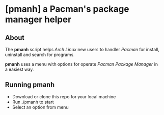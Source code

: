 # [pmanh] a Pacman's package manager helper

## About

The **pmanh** script helps *Arch Linux* new users to handler *Pacman* for install, uninstall and search for programs.

**pmanh** uses a menu with options for operate *Pacman Package Manager* in a easiest way.

## Running pmanh

- Download or clone this repo for your local machine
- Run ./pmanh to start
- Select an option from menu


